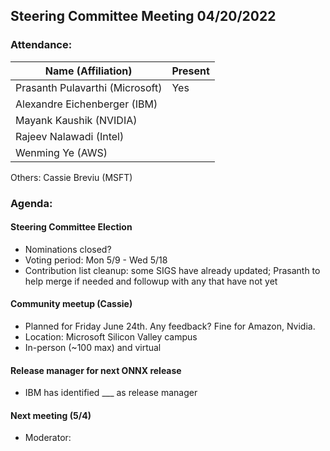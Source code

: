 ## Steering Committee Meeting 04/20/2022

### Attendance:

| Name (Affiliation)              | Present  |
| ------------------------------- | -------- |
| Prasanth Pulavarthi (Microsoft) | Yes      |
| Alexandre Eichenberger (IBM)    |      |
| Mayank Kaushik (NVIDIA)         |      |
| Rajeev Nalawadi (Intel)         |      |
| Wenming Ye (AWS)                |      |

Others: Cassie Breviu (MSFT)

### Agenda:
  #### Steering Committee Election
  - Nominations closed?
  - Voting period: Mon 5/9 - Wed 5/18
  - Contribution list cleanup: some SIGS have already updated; Prasanth to help merge if needed and followup with any that have not yet
  
  #### Community meetup (Cassie)
  - Planned for Friday June 24th. Any feedback? Fine for Amazon, Nvidia.
  - Location: Microsoft Silicon Valley campus
  - In-person (~100 max) and virtual
  
  #### Release manager for next ONNX release
  - IBM has identified ___ as release manager
  
  #### Next meeting (5/4)
  - Moderator: 

  
